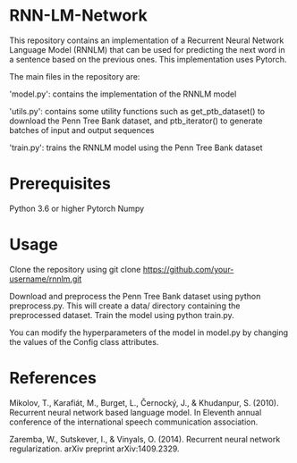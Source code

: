 # RNN-LM-Network

This repository contains an implementation of a Recurrent Neural Network Language Model (RNNLM) that can be used for predicting the next word in a sentence based on the previous ones. This implementation uses Pytorch.

The main files in the repository are:

'model.py': contains the implementation of the RNNLM model

'utils.py': contains some utility functions such as get_ptb_dataset() to download the Penn Tree Bank dataset, and ptb_iterator() to generate batches of input and output sequences

'train.py': trains the RNNLM model using the Penn Tree Bank dataset

# Prerequisites

Python 3.6 or higher
Pytorch
Numpy

# Usage

Clone the repository using git clone https://github.com/your-username/rnnlm.git

Download and preprocess the Penn Tree Bank dataset using python preprocess.py. This will create a data/ directory containing the preprocessed dataset.
Train the model using python train.py.

You can modify the hyperparameters of the model in model.py by changing the values of the Config class attributes.

# References

Mikolov, T., Karafiát, M., Burget, L., Černocký, J., & Khudanpur, S. (2010). Recurrent neural network based language model. In Eleventh annual conference of the international speech communication association.

Zaremba, W., Sutskever, I., & Vinyals, O. (2014). Recurrent neural network regularization. arXiv preprint arXiv:1409.2329.
